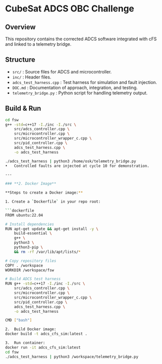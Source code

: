 # CubeSat ADCS OBC Challenge

## Overview
This repository contains the corrected ADCS software integrated with cFS and linked to a telemetry bridge.

## Structure
- `src/` : Source files for ADCS and microcontroller.
- `inc/` : Header files.
- `adcs_test_harness.cpp` : Test harness for simulation and fault injection.
- `DOC.md` : Documentation of approach, integration, and testing.
- `telemetry_bridge.py` : Python script for handling telemetry output.

## Build & Run
```bash
cd fsw
g++ -std=c++17 -I./inc -I./src \
    src/adcs_controller.cpp \
    src/microcontroller.cpp \
    src/microcontroller_wrapper_c.cpp \
    src/pid_controller.cpp \
    adcs_test_harness.cpp \
    -o adcs_test_harness

./adcs_test_harness | python3 /home/osk/telemetry_bridge.py
•	Controlled faults are injected at cycle 10 for demonstration.

---

### **2. Docker Image**

**Steps to create a Docker image:**

1. Create a `Dockerfile` in your repo root:

```dockerfile
FROM ubuntu:22.04

# Install dependencies
RUN apt-get update && apt-get install -y \
    build-essential \
    g++ \
    python3 \
    python3-pip \
    && rm -rf /var/lib/apt/lists/*

# Copy repository files
COPY . /workspace
WORKDIR /workspace/fsw

# Build ADCS test harness
RUN g++ -std=c++17 -I./inc -I./src \
    src/adcs_controller.cpp \
    src/microcontroller.cpp \
    src/microcontroller_wrapper_c.cpp \
    src/pid_controller.cpp \
    adcs_test_harness.cpp \
    -o adcs_test_harness

CMD ["bash"]

2.	Build Docker image:
docker build -t adcs_cfs_sim:latest .

3.	Run container:
docker run -it adcs_cfs_sim:latest
cd fsw
./adcs_test_harness | python3 /workspace/telemetry_bridge.py
